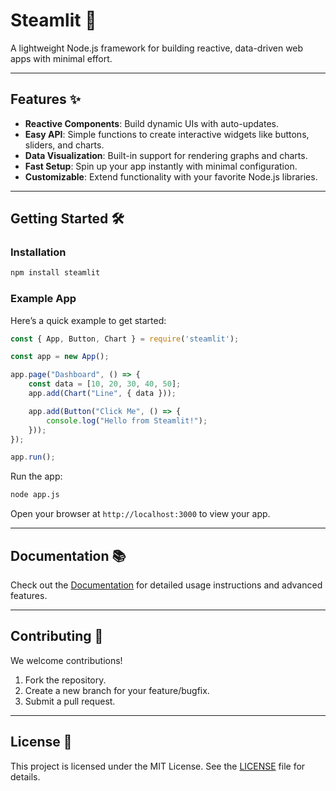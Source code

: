 # Steamlit 🚀  
A lightweight Node.js framework for building reactive, data-driven web apps with minimal effort.

---

## Features ✨  
- **Reactive Components**: Build dynamic UIs with auto-updates.  
- **Easy API**: Simple functions to create interactive widgets like buttons, sliders, and charts.  
- **Data Visualization**: Built-in support for rendering graphs and charts.  
- **Fast Setup**: Spin up your app instantly with minimal configuration.  
- **Customizable**: Extend functionality with your favorite Node.js libraries.  

---

## Getting Started 🛠️  

### Installation  
```bash
npm install steamlit
```

### Example App  
Here’s a quick example to get started:  
```javascript
const { App, Button, Chart } = require('steamlit');

const app = new App();

app.page("Dashboard", () => {
    const data = [10, 20, 30, 40, 50];
    app.add(Chart("Line", { data }));

    app.add(Button("Click Me", () => {
        console.log("Hello from Steamlit!");
    }));
});

app.run();
```

Run the app:  
```bash
node app.js
```

Open your browser at `http://localhost:3000` to view your app.

---

## Documentation 📚  
Check out the [Documentation](#) for detailed usage instructions and advanced features.

---

## Contributing 🤝  
We welcome contributions!  
1. Fork the repository.  
2. Create a new branch for your feature/bugfix.  
3. Submit a pull request.

---

## License 📜  
This project is licensed under the MIT License. See the [LICENSE](LICENSE) file for details.
